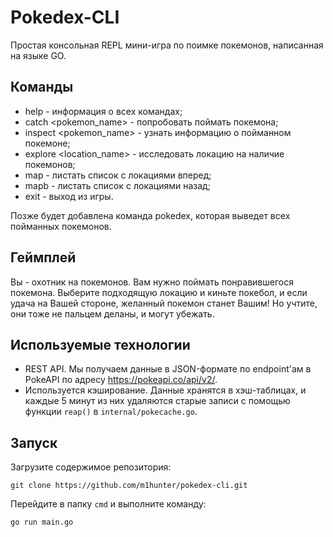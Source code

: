 # Pokedex-CLI
Простая консольная REPL мини-игра по поимке покемонов, написанная на языке GO.
## Команды
- help - информация о всех командах;
- сatch <pokemon_name> - попробовать поймать покемона;
- inspect <pokemon_name> - узнать информацию о пойманном покемоне;
- explore <location_name> - исследовать локацию на наличие покемонов;
- map - листать список с локациями вперед;
- mapb - листать список с локациями назад;
- exit - выход из игры.

Позже будет добавлена команда pokedex, которая выведет всех пойманных покемонов.
## Геймплей
Вы - охотник на покемонов. Вам нужно поймать 
понравившегося покемона. Выберите подходящую локацию и киньте покебол,
и если удача на Вашей стороне, желанный покемон станет Вашим! Но учтите,
они тоже не пальцем деланы, и могут убежать.
## Используемые технологии
 - REST API. Мы получаем данные в JSON-формате по endpoint'ам в PokeAPI по
адресу https://pokeapi.co/api/v2/.
 - Используется кэширование. Данные хранятся в хэш-таблицах, и каждые 5 минут из них удаляются старые записи с помощью
функции `reap()` в `internal/pokecache.go`.

## Запуск

Загрузите содержимое репозитория:

`git clone https://github.com/m1hunter/pokedex-cli.git`

Перейдите в папку `cmd` и выполните команду:

`go run main.go`

